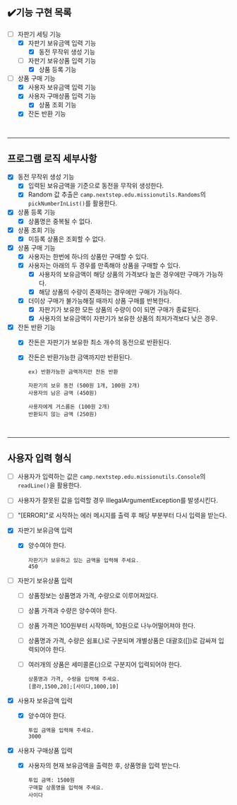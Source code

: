 ## ✔️기능 구현 목록

- [ ] 자판기 세팅 기능
    - [x] 자판기 보유금액 입력 기능
        - [x] 동전 무작위 생성 기능
    - [ ] 자판기 보유상품 입력 기능
        - [x] 상품 등록 기능

- [ ] 상품 구매 기능
    - [x] 사용자 보유금액 입력 기능
    - [x] 사용자 구매상품 입력 기능
        - [x] 상품 조회 기능
    - [x] 잔돈 반환 기능

<br>

---

## 프로그램 로직 세부사항

- [x] 동전 무작위 생성 기능
    - [x] 입력된 보유금액을 기준으로 동전을 무작위 생성한다.
    - [x] Random 값 추출은 `camp.nextstep.edu.missionutils.Randoms`의 `pickNumberInList()`를 활용한다.

- [x] 상품 등록 기능
    - [x] 상품명은 중복될 수 없다.

- [x] 상품 조회 기능
    - [x] 미등록 상품은 조회할 수 없다.

- [x] 상품 구매 기능
    - [x] 사용자는 한번에 하나의 상품만 구매할 수 있다.
    - [x] 사용자는 아래의 두 경우를 만족해야 상품을 구매할 수 있다.
        - [x] 사용자의 보유금액이 해당 상품의 가격보다 높은 경우에만 구매가 가능하다.
        - [x] 해당 상품의 수량이 존재하는 경우에만 구매가 가능하다.
    - [x] 더이상 구매가 불가능해질 때까지 상품 구매를 반복한다.
        - [x] 자판기가 보유한 모든 상품의 수량이 0이 되면 구매가 종료된다.
        - [x] 사용자의 보유금액이 자판기가 보유한 상품의 최저가격보다 낮은 경우.

- [x] 잔돈 반환 기능
    - [x] 잔돈은 자판기가 보유한 최소 개수의 동전으로 반환된다.
    - [x] 잔돈은 반환가능한 금액까지만 반환된다.

          ex) 반환가능한 금액까지만 잔돈 반환

          자판기의 보유 동전 (500원 1개, 100원 2개)
          사용자의 남은 금액 (450원)

          사용자에게 거스름돈 (100원 2개)
          반환되지 않는 금액 (250원)

<br>

---

## 사용자 입력 형식

- [ ] 사용자가 입력하는 값은 `camp.nextstep.edu.missionutils.Console`의 `readLine()`을 활용한다.
- [ ] 사용자가 잘못된 값을 입력할 경우 IllegalArgumentException를 발생시킨다.
- [ ] "[ERROR]"로 시작하는 에러 메시지를 출력 후 해당 부분부터 다시 입력을 받는다.

- [x] 자판기 보유금액 입력
    - [x] 양수여야 한다.

          자판기가 보유하고 있는 금액을 입력해 주세요.
          450

- [ ] 자판기 보유상품 입력
    - [ ] 상품정보는 상품명과 가격, 수량으로 이루어져있다.
    - [ ] 상품 가격과 수량은 양수여야 한다.
    - [ ] 상품 가격은 100원부터 시작하며, 10원으로 나누어떨어져야 한다.
    - [ ] 상품명과 가격, 수량은 쉼표(,)로 구분되며 개별상품은 대괄호([])로 감싸져 입력되어야 한다.
    - [ ] 여러개의 상품은 세미콜론(;)으로 구분지어 입력되어야 한다.

          상품명과 가격, 수량을 입력해 주세요.
          [콜라,1500,20];[사이다,1000,10]


- [x] 사용자 보유금액 입력
    - [x] 양수여야 한다.

          투입 금액을 입력해 주세요.
          3000

- [x] 사용자 구매상품 입력
    - [x] 사용자의 현재 보유금액을 출력한 후, 상품명을 입력 받는다.

          투입 금액: 1500원
          구매할 상품명을 입력해 주세요.
          사이다


<br>

